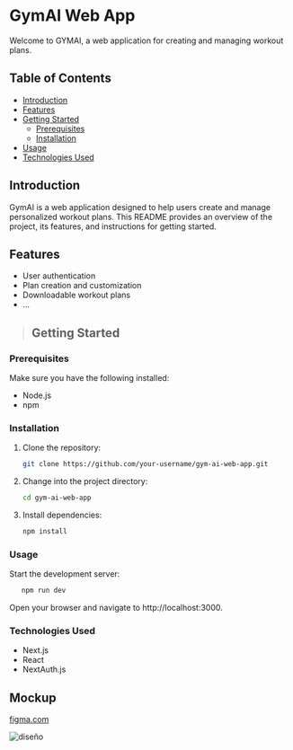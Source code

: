 # GymAI Web App

Welcome to GYMAI, a web application for creating and managing workout plans.

## Table of Contents
- [Introduction](#introduction "Introduction")
- [Features](#features "Features")
- [Getting Started](#getting-started "Fetting-Started")
  - [Prerequisites](#prerequisites "Pre-Requisites")
  - [Installation](#installation "Installation")
- [Usage](#usage "Usage")
- [Technologies Used](#technologies-used "Technologies-Used")

## Introduction

GymAI is a web application designed to help users create and manage personalized workout plans. This README provides an overview of the project, its features, and instructions for getting started.

## Features

- User authentication
- Plan creation and customization
- Downloadable workout plans
- ...

> ## Getting Started

### Prerequisites

Make sure you have the following installed:

- Node.js
- npm

### Installation

1. Clone the repository:

   ```bash
   git clone https://github.com/your-username/gym-ai-web-app.git
1. Change into the project directory:

   ```bash
   cd gym-ai-web-app
1. Install dependencies:

   ```bash
   npm install
### Usage

 Start the development server:
```bash
   npm run dev
```
Open your browser and navigate to http://localhost:3000.

### Technologies Used
- Next.js
- React
- NextAuth.js

## Mockup

[figma.com](https://www.figma.com/file/a1bpE605ebtY20vJ7l8JEb/GYM-AI?type=design&node-id=0-1&mode=design&t=Iu1K13cu2QPsgbSj-0 "Figma")

![diseño](mockup.png)


